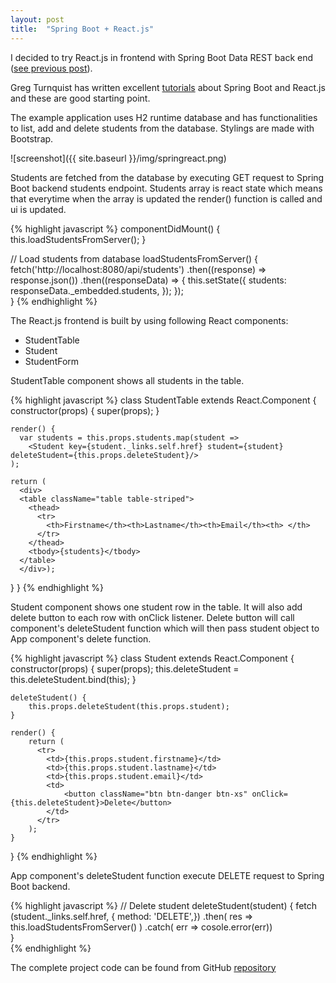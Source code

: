 ```yaml
---
layout: post
title:  "Spring Boot + React.js"
---
```

I decided to try React.js in frontend with Spring Boot Data REST back end ([see previous post](/2016-10-24-crudboot-data-rest)).

Greg Turnquist has written excellent [tutorials](https://spring.io/guides/tutorials/react-and-spring-data-rest/) about Spring Boot and React.js and these are good starting point.

The example application uses H2 runtime database and has functionalities to list, add and delete students from the database. Stylings are made with Bootstrap.

![screenshot]({{ site.baseurl }}/img/springreact.png)

Students are fetched from the database by executing GET request to Spring Boot backend students endpoint. Students array is react state which means that everytime when the array is updated the render() function is called and ui is updated.

{% highlight javascript %}
  componentDidMount() {
    this.loadStudentsFromServer();
  }
  
  // Load students from database
  loadStudentsFromServer() {
      fetch('http://localhost:8080/api/students') 
      .then((response) => response.json()) 
      .then((responseData) => { 
          this.setState({ 
              students: responseData._embedded.students, 
          }); 
      });     
  } 
{% endhighlight %}

The React.js frontend is built by using following React components: 

- StudentTable
- Student
- StudentForm

StudentTable component shows all students in the table. 

{% highlight javascript %}
class StudentTable extends React.Component {
    constructor(props) {
        super(props);
    }
    
    render() {
      var students = this.props.students.map(student =>
        <Student key={student._links.self.href} student={student} deleteStudent={this.props.deleteStudent}/>
    );

    return (
      <div>
      <table className="table table-striped">
        <thead>
          <tr>
            <th>Firstname</th><th>Lastname</th><th>Email</th><th> </th>
          </tr>
        </thead>
        <tbody>{students}</tbody>
      </table>
      </div>);
  }
}
{% endhighlight %}

Student component shows one student row in the table. It will also add delete button to each row with onClick listener. Delete button will call component's deleteStudent function which will then  pass student object to App component's delete function.

{% highlight javascript %}
class Student extends React.Component {
    constructor(props) {
        super(props);
        this.deleteStudent = this.deleteStudent.bind(this);
    }

    deleteStudent() {
        this.props.deleteStudent(this.props.student);
    } 
 
    render() {
        return (
          <tr>
            <td>{this.props.student.firstname}</td>
            <td>{this.props.student.lastname}</td>
            <td>{this.props.student.email}</td>
            <td>
                <button className="btn btn-danger btn-xs" onClick={this.deleteStudent}>Delete</button>
            </td>
          </tr>
        );
    } 
}
{% endhighlight %}

App component's deleteStudent function execute DELETE request to Spring Boot backend.

{% highlight javascript %}
  // Delete student
  deleteStudent(student) {
      fetch (student._links.self.href,
      { method: 'DELETE',})
      .then( 
          res => this.loadStudentsFromServer()
      )
      .catch( err => cosole.error(err))                
  }  
{% endhighlight %}

The complete project code can be found from GitHub [repository](https://github.com/juhahinkula/StudentListFinal.git)

